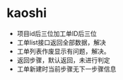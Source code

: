 # kaoshi
+ 项目id后三位加工单ID后三位
+ 工单list接口返回全部数据，解决
+ 工单列表作废显示有问题，解决。
+ 返回步骤，默认返回，未进行判定
+ 工单新建时当前步骤无下一步骤信息